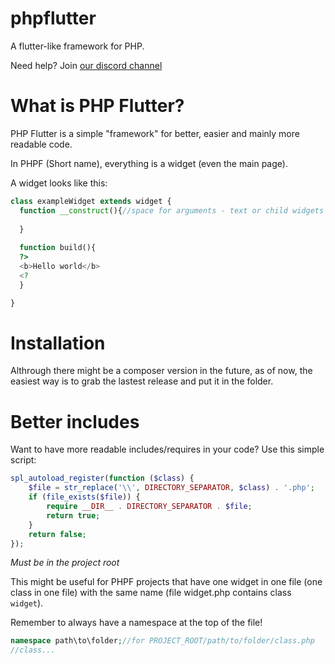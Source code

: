 # phpflutter
A flutter-like framework for PHP.

Need help? Join [our discord channel](https://discord.gg/peUJFh3)

# What is PHP Flutter?
PHP Flutter is a simple "framework" for better, easier and mainly more readable code.

In PHPF (Short name), everything is a widget (even the main page).

A widget looks like this:
```php
class exampleWidget extends widget {
  function __construct(){//space for arguments - text or child widgets
  
  }
  
  function build(){
  ?>
  <b>Hello world</b>
  <?
  }

}
```

# Installation

Althrough there might be a composer version in the future, as of now, the easiest way is to grab the lastest release and put it in the folder.

# Better includes

Want to have more readable includes/requires in your code? Use this simple script:

```php
spl_autoload_register(function ($class) {
    $file = str_replace('\\', DIRECTORY_SEPARATOR, $class) . '.php';
    if (file_exists($file)) {
        require __DIR__ . DIRECTORY_SEPARATOR . $file;
        return true;
    }
    return false;
});
```
_Must be in the project root_

This might be useful for PHPF projects that have one widget in one file (one class in one file) with the same name (file widget.php contains class `widget`).

Remember to always have a namespace at the top of the file!
```php
namespace path\to\folder;//for PROJECT_ROOT/path/to/folder/class.php
//class...
```
